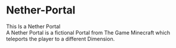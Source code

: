 # Nether-Portal
This Is a Nether Portal
<br>
A Nether Portal is a fictional Portal from The Game Minecraft which teleports the player to a different Dimension.
